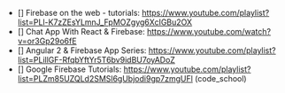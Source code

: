 * [] Firebase on the web - tutorials: https://www.youtube.com/playlist?list=PLl-K7zZEsYLmnJ_FpMOZgyg6XcIGBu2OX
* [] Chat App With React & Firebase: https://www.youtube.com/watch?v=or3Gp29o6fE
* [] Angular 2 & Firebase App Series: https://www.youtube.com/playlist?list=PLillGF-RfqbYftYr5T6bv9idBU7oyADoZ
* [] Google Firebase Tutorials: https://www.youtube.com/playlist?list=PLZm85UZQLd2SMSl6gUbjodi9gp7zmgUFl (code_school)
